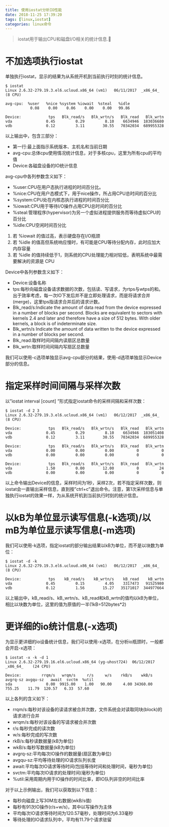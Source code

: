 ```yaml
---
title: 使用iostat分析IO性能
date: 2018-11-25 17:39:20
tags: [linux,iostat]
categories: linux命令
---
```


> iostat用于输出CPU和磁盘I/O相关的统计信息.👿

# 不加选项执行iostat

单独执行iostat，显示的结果为从系统开机到当前执行时刻的统计信息。

````
$ iostat
Linux 2.6.32-279.19.3.el6.ucloud.x86_64 (vm1)   06/11/2017  _x86_64_    (8 CPU)

avg-cpu:  %user   %nice %system %iowait  %steal   %idle
           0.08    0.00    0.06    0.00    0.00   99.86

Device:            tps   Blk_read/s   Blk_wrtn/s   Blk_read   Blk_wrtn
vda               0.45         0.29         8.10    6634946  183036680
vdb               0.12         3.11        30.55   70342034  689955328

````

<!-- more -->

以上输出中，包含三部分：

* 第一行:最上面指示系统版本、主机名和当前日期
* avg-cpu:总体cpu使用情况统计信息，对于多核cpu，这里为所有cpu的平均值
* Device:各磁盘设备的IO统计信息

avg-cpu中各列参数含义如下：

* %user:CPU在用户态执行进程的时间百分比。
* %nice:CPU在用户态模式下，用于nice操作，所占用CPU总时间的百分比
* %system:CPU处在内核态执行进程的时间百分比
* %iowait:CPU用于等待I/O操作占用CPU总时间的百分比
* %steal:管理程序(hypervisor)为另一个虚拟进程提供服务而等待虚拟CPU的百分比
* %idle:CPU空闲时间百分比


1. 若 %iowait 的值过高，表示硬盘存在I/O瓶颈 
2. 若 %idle 的值高但系统响应慢时，有可能是CPU等待分配内存，此时应加大内存容量 
3. 若 %idle 的值持续低于1，则系统的CPU处理能力相对较低，表明系统中最需要解决的资源是 CPU

Device中各列参数含义如下：

* Device:设备名称
* tps:每秒向磁盘设备请求数据的次数，包括读、写请求，为rtps与wtps的和。出于效率考虑，每一次IO下发后并不是立即处理请求，而是将请求合并(merge)，这里tps指请求合并后的请求计数。
* Blk_read/s:Indicate the amount of data read from the device expressed in a number of blocks per second. Blocks are equivalent to sectors with kernels 2.4 and later and therefore have a size of 512 bytes. With older kernels, a block is of indeterminate size.
* Blk_wrtn/s	Indicate the amount of data written to the device expressed in a number of blocks per second.
* Blk_read:取样时间间隔内读扇区总数量
* Blk_wrtn:取样时间间隔内写扇区总数量


我们可以使用-c选项单独显示avg-cpu部分的结果，使用-d选项单独显示Device部分的信息。

# 指定采样时间间隔与采样次数

以”iostat interval [count] ”形式指定iostat命令的采样间隔和采样次数：

````
$ iostat -d 2 3
Linux 2.6.32-279.19.3.el6.ucloud.x86_64 (vm1)   06/12/2017  _x86_64_    (8 CPU)

Device:            tps   Blk_read/s   Blk_wrtn/s   Blk_read   Blk_wrtn
vda               0.45         0.29         8.10    6634946  183051408
vdb               0.12         3.11        30.55   70342034  689955328

Device:            tps   Blk_read/s   Blk_wrtn/s   Blk_read   Blk_wrtn
vda               0.00         0.00         0.00          0          0
vdb               0.00         0.00         0.00          0          0

Device:            tps   Blk_read/s   Blk_wrtn/s   Blk_read   Blk_wrtn
vda               1.50         0.00        12.00          0         24
vdb               0.00         0.00         0.00          0          0

````

以上命令输出Device的信息，采样时间为1秒，采样2次，若不指定采样次数，则iostat会一直输出采样信息，直到按”ctrl+c”退出命令。注意，第1次采样信息与单独执行iostat的效果一样，为从系统开机到当前执行时刻的统计信息。

# 以kB为单位显示读写信息(-k选项)/以mB为单位显示读写信息(-m选项)

我们可以使用-k选项，指定iostat的部分输出结果以kB为单位，而不是以块数为单位：

````
$ iostat -d -k
Linux 2.6.32-279.19.3.el6.ucloud.x86_64 (vm1)   06/12/2017  _x86_64_    (8 CPU)

Device:            tps    kB_read/s    kB_wrtn/s    kB_read    kB_wrtn
vda               0.45         0.15         4.05    3317473   91525980
vdb               0.12         1.56        15.27   35171017  344977664
````

以上输出中，kB_read/s、kB_wrtn/s、kB_read和kB_wrtn的值均以kB为单位，相比以块数为单位，这里的值为原值的一半(1kB=512bytes*2)

# 更详细的io统计信息(-x选项)

为显示更详细的io设备统计信息，我们可以使用-x选项，在分析io瓶颈时，一般都会开启-x选项：

````
$ iostat -x -k -d 1
Linux 2.6.32-279.19.16.el6.ucloud.x86_64 (yg-uhost724)  06/12/2017  _x86_64_    (24 CPU)

Device:         rrqm/s   wrqm/s     r/s     w/s    rkB/s    wkB/s avgrq-sz avgqu-sz   await  svctm  %util
sda               0.00  9915.00    1.00   90.00     4.00 34360.00   755.25    11.79  120.57   6.33  57.60
````

以上各列的含义如下：

* rrqm/s:每秒对该设备的读请求被合并次数，文件系统会对读取同块(block)的请求进行合并
* wrqm/s:每秒对该设备的写请求被合并次数
* r/s:每秒完成的读次数
* w/s:每秒完成的写次数
* rkB/s:每秒读数据量(kB为单位)
* wkB/s:每秒写数据量(kB为单位)
* avgrq-sz:平均每次IO操作的数据量(扇区数为单位)
* avgqu-sz:平均等待处理的IO请求队列长度
* await:平均每次IO请求等待时间(包括等待时间和处理时间，毫秒为单位)
* svctm:平均每次IO请求的处理时间(毫秒为单位)
* %util:采用周期内用于IO操作的时间比率，即IO队列非空的时间比率

对于以上示例输出，我们可以获取到以下信息： 
- 每秒向磁盘上写30M左右数据(wkB/s值) 
- 每秒有91次IO操作(r/s+w/s)，其中以写操作为主体 
- 平均每次IO请求等待时间为120.57毫秒，处理时间为6.33毫秒 
- 等待处理的IO请求队列中，平均有11.79个请求驻留
